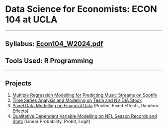 # Data Science for Economists: ECON 104 at UCLA
***

## Syllabus: [Econ104_W2024.pdf](https://github.com/kivatmojo/econ_104/files/14426522/Econ104_W2024.pdf)
## Tools Used: R Programming  

***

## Projects

1. [Multiple Regression Modelling for Predicting Music Streams on Spotify](https://github.com/kivatmojo/econ_104/blob/main/Project_1/README.md)
2. [Time Series Analysis and Modelling on Tesla and NVIDIA Stock ](https://github.com/kivatmojo/econ_104/tree/main/Project_2#time-series-analysis)
3. [Panel Data Modelling on Financial Data](https://github.com/kivatmojo/econ_104/blob/main/Project_3/part1/README.md) (Pooled, Fixed Effects, Random Effects)
4. [Qualitative Dependent Variable Modelling on NFL Season Records and Stats](https://github.com/kivatmojo/econ_104/blob/main/Project_3/part2/README.md) (Linear Probability, Probit, Logit)
